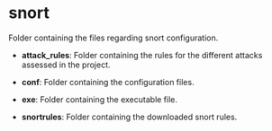 # snort
Folder containing the files regarding snort configuration. 

 - **attack_rules**: Folder containing the rules for the different attacks assessed in the project.

 - **conf**: Folder containing the configuration files.

 - **exe**: Folder containing the executable file.

- **snortrules**: Folder containing the downloaded snort rules.
